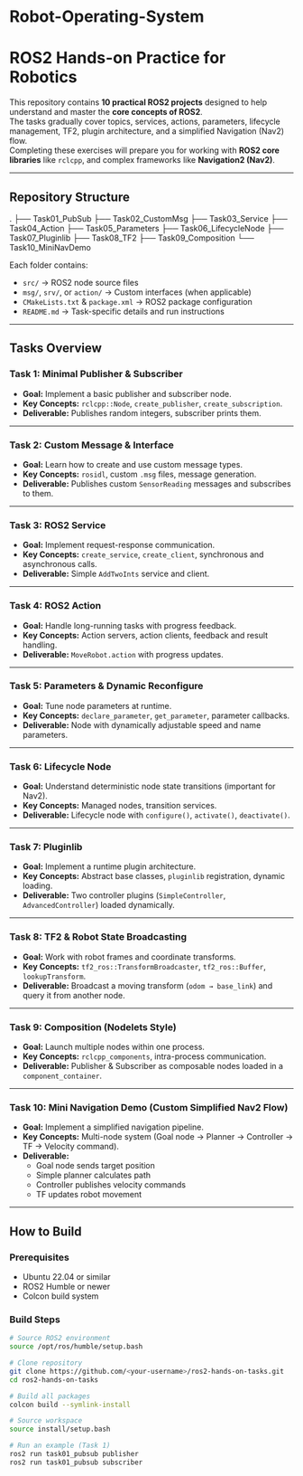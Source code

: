 # Robot-Operating-System
# ROS2 Hands-on Practice for Robotics

This repository contains **10 practical ROS2 projects** designed to help understand and master the **core concepts of ROS2**.  
The tasks gradually cover topics, services, actions, parameters, lifecycle management, TF2, plugin architecture, and a simplified Navigation (Nav2) flow.  
Completing these exercises will prepare you for working with **ROS2 core libraries** like `rclcpp`, and complex frameworks like **Navigation2 (Nav2)**.

---

## **Repository Structure**
.
├── Task01_PubSub
├── Task02_CustomMsg
├── Task03_Service
├── Task04_Action
├── Task05_Parameters
├── Task06_LifecycleNode
├── Task07_Pluginlib
├── Task08_TF2
├── Task09_Composition
└── Task10_MiniNavDemo


Each folder contains:
- `src/` → ROS2 node source files  
- `msg/`, `srv/`, or `action/` → Custom interfaces (when applicable)  
- `CMakeLists.txt` & `package.xml` → ROS2 package configuration  
- `README.md` → Task-specific details and run instructions  

---

## **Tasks Overview**

### **Task 1: Minimal Publisher & Subscriber**
- **Goal:** Implement a basic publisher and subscriber node.
- **Key Concepts:** `rclcpp::Node`, `create_publisher`, `create_subscription`.
- **Deliverable:** Publishes random integers, subscriber prints them.

---

### **Task 2: Custom Message & Interface**
- **Goal:** Learn how to create and use custom message types.
- **Key Concepts:** `rosidl`, custom `.msg` files, message generation.
- **Deliverable:** Publishes custom `SensorReading` messages and subscribes to them.

---

### **Task 3: ROS2 Service**
- **Goal:** Implement request-response communication.
- **Key Concepts:** `create_service`, `create_client`, synchronous and asynchronous calls.
- **Deliverable:** Simple `AddTwoInts` service and client.

---

### **Task 4: ROS2 Action**
- **Goal:** Handle long-running tasks with progress feedback.
- **Key Concepts:** Action servers, action clients, feedback and result handling.
- **Deliverable:** `MoveRobot.action` with progress updates.

---

### **Task 5: Parameters & Dynamic Reconfigure**
- **Goal:** Tune node parameters at runtime.
- **Key Concepts:** `declare_parameter`, `get_parameter`, parameter callbacks.
- **Deliverable:** Node with dynamically adjustable speed and name parameters.

---

### **Task 6: Lifecycle Node**
- **Goal:** Understand deterministic node state transitions (important for Nav2).
- **Key Concepts:** Managed nodes, transition services.
- **Deliverable:** Lifecycle node with `configure()`, `activate()`, `deactivate()`.

---

### **Task 7: Pluginlib**
- **Goal:** Implement a runtime plugin architecture.
- **Key Concepts:** Abstract base classes, `pluginlib` registration, dynamic loading.
- **Deliverable:** Two controller plugins (`SimpleController`, `AdvancedController`) loaded dynamically.

---

### **Task 8: TF2 & Robot State Broadcasting**
- **Goal:** Work with robot frames and coordinate transforms.
- **Key Concepts:** `tf2_ros::TransformBroadcaster`, `tf2_ros::Buffer`, `lookupTransform`.
- **Deliverable:** Broadcast a moving transform (`odom → base_link`) and query it from another node.

---

### **Task 9: Composition (Nodelets Style)**
- **Goal:** Launch multiple nodes within one process.
- **Key Concepts:** `rclcpp_components`, intra-process communication.
- **Deliverable:** Publisher & Subscriber as composable nodes loaded in a `component_container`.

---

### **Task 10: Mini Navigation Demo (Custom Simplified Nav2 Flow)**
- **Goal:** Implement a simplified navigation pipeline.
- **Key Concepts:** Multi-node system (Goal node → Planner → Controller → TF → Velocity command).
- **Deliverable:** 
  - Goal node sends target position
  - Simple planner calculates path
  - Controller publishes velocity commands
  - TF updates robot movement

---

## **How to Build**
### **Prerequisites**
- Ubuntu 22.04 or similar
- ROS2 Humble or newer
- Colcon build system

### **Build Steps**
```bash
# Source ROS2 environment
source /opt/ros/humble/setup.bash

# Clone repository
git clone https://github.com/<your-username>/ros2-hands-on-tasks.git
cd ros2-hands-on-tasks

# Build all packages
colcon build --symlink-install

# Source workspace
source install/setup.bash

# Run an example (Task 1)
ros2 run task01_pubsub publisher
ros2 run task01_pubsub subscriber
